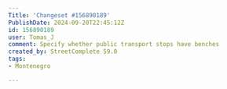```yaml
---
Title: 'Changeset #156890189'
PublishDate: 2024-09-20T22:45:12Z
id: 156890189
user: Tomas_J
comment: Specify whether public transport stops have benches
created_by: StreetComplete 59.0
tags:
- Montenegro

---
```


